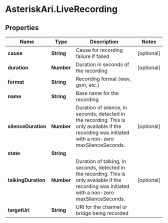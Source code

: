 # AsteriskAri.LiveRecording

## Properties
Name | Type | Description | Notes
------------ | ------------- | ------------- | -------------
**cause** | **String** | Cause for recording failure if failed | [optional] 
**duration** | **Number** | Duration in seconds of the recording | [optional] 
**format** | **String** | Recording format (wav, gsm, etc.) | 
**name** | **String** | Base name for the recording | 
**silenceDuration** | **Number** | Duration of silence, in seconds, detected in the recording. This is only available if the recording was initiated with a non-zero maxSilenceSeconds. | [optional] 
**state** | **String** |  | 
**talkingDuration** | **Number** | Duration of talking, in seconds, detected in the recording. This is only available if the recording was initiated with a non-zero maxSilenceSeconds. | [optional] 
**targetUri** | **String** | URI for the channel or bridge being recorded | 
